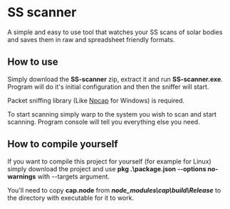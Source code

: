 # SS scanner

A simple and easy to use tool that watches your SS scans of solar bodies and saves them in raw and spreadsheet friendly formats.

## How to use

Simply download the **SS-scanner** zip, extract it and run **SS-scanner.exe**. Program will do it's initial configuration and then the sniffer will start.

Packet sniffing library (Like [Npcap](https://nmap.org/npcap) for Windows) is required.

To start scanning simply warp to the system you wish to scan and start scanning. Program console will tell you everything else you need.

## How to compile yourself

If you want to compile this project for yourself (for example for Linux) simply download the project and use **pkg .\package.json --options no-warnings** with --targets argument.

You'll need to copy **cap.node** from **_node_modules\cap\build\Release_** to the directory with executable for it to work.

